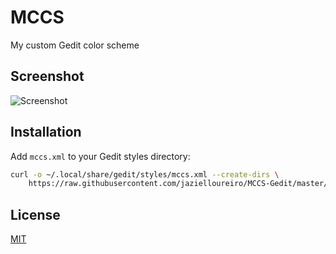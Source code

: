 # MCCS

My custom Gedit color scheme

## Screenshot

![Screenshot](https://i.ibb.co/9pDZL2w/gedit-c.png)

## Installation

Add `mccs.xml` to your Gedit styles directory:

```sh
curl -o ~/.local/share/gedit/styles/mccs.xml --create-dirs \
    https://raw.githubusercontent.com/jazielloureiro/MCCS-Gedit/master/mccs.xml
```

## License

[MIT](https://github.com/jazielloureiro/MCCS-Gedit/blob/master/LICENSE)
